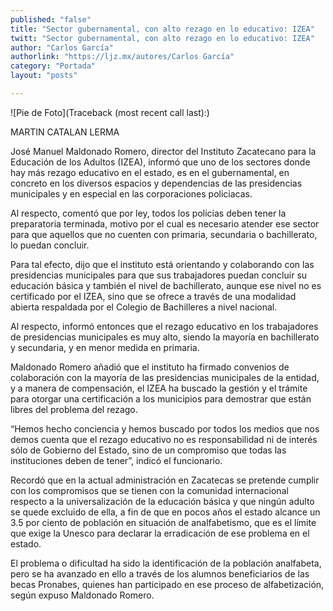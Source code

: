 ```yaml
---
published: "false"
title: "Sector gubernamental, con alto rezago en lo educativo: IZEA"
twitt: "Sector gubernamental, con alto rezago en lo educativo: IZEA"
author: "Carlos García"
authorlink: "https://ljz.mx/autores/Carlos García"
category: "Portada"
layout: "posts"

---
```


![Pie de Foto](Traceback (most recent call last):)

MARTIN CATALAN LERMA

José Manuel Maldonado Romero, director del Instituto Zacatecano para la
Educación de los Adultos (IZEA), informó que uno de los sectores donde hay
más rezago educativo en el estado, es en el gubernamental, en concreto en
los diversos espacios y dependencias de las presidencias municipales y en
especial en las corporaciones policiacas.

Al respecto, comentó que por ley, todos los policías deben tener la
preparatoria terminada, motivo por el cual es necesario atender ese sector
para que aquellos que no cuenten con primaria, secundaria o bachillerato,
lo puedan concluir.

Para tal efecto, dijo que el instituto está orientando y colaborando con
las presidencias municipales para que sus trabajadores puedan concluir su
educación básica y también el nivel de bachillerato, aunque ese nivel no es
certificado por el IZEA, sino que se ofrece a través de una modalidad
abierta respaldada por el Colegio de Bachilleres a nivel nacional.

Al respecto, informó entonces que el rezago educativo en los trabajadores
de presidencias municipales es muy alto, siendo la mayoría en bachillerato
y secundaria, y en menor medida en primaria.

Maldonado Romero añadió que el instituto ha firmado convenios de
colaboración con la mayoría de las presidencias municipales de la entidad,
y a manera de compensación, el IZEA ha buscado la gestión y el trámite para
otorgar una certificación a los municipios para demostrar que están libres
del problema del rezago.

“Hemos hecho conciencia y hemos buscado por todos los medios que nos demos
cuenta que el rezago educativo no es responsabilidad ni de interés sólo de
Gobierno del Estado, sino de un compromiso que todas las instituciones
deben de tener”, indicó el funcionario.

Recordó que en la actual administración en Zacatecas se pretende cumplir
 con los compromisos que se tienen con la comunidad internacional respecto
a la universalización de la educación básica y que ningún adulto se quede
excluido de ella, a fin de que en pocos años el estado alcance un 3.5 por
ciento de población en situación de analfabetismo, que es el límite que
exige la Unesco para declarar la erradicación de ese problema en el estado.

El problema o dificultad ha sido la identificación de la población
analfabeta, pero se ha avanzado en ello a través de los alumnos
beneficiarios de las becas Pronabes, quienes han participado en ese proceso
de alfabetización, según expuso Maldonado Romero.


